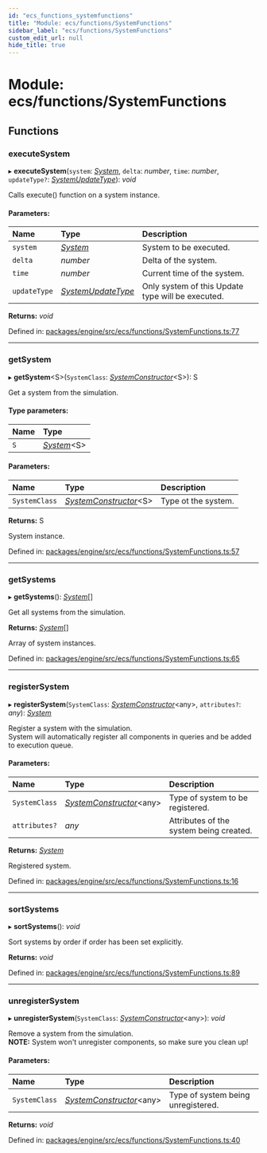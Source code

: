 ```yaml
---
id: "ecs_functions_systemfunctions"
title: "Module: ecs/functions/SystemFunctions"
sidebar_label: "ecs/functions/SystemFunctions"
custom_edit_url: null
hide_title: true
---
```


# Module: ecs/functions/SystemFunctions

## Functions

### executeSystem

▸ **executeSystem**(`system`: [*System*](../classes/ecs_classes_system.system.md), `delta`: *number*, `time`: *number*, `updateType?`: [*SystemUpdateType*](../enums/ecs_functions_systemupdatetype.systemupdatetype.md)): *void*

Calls execute() function on a system instance.

#### Parameters:

Name | Type | Description |
:------ | :------ | :------ |
`system` | [*System*](../classes/ecs_classes_system.system.md) | System to be executed.   |
`delta` | *number* | Delta of the system.   |
`time` | *number* | Current time of the system.   |
`updateType` | [*SystemUpdateType*](../enums/ecs_functions_systemupdatetype.systemupdatetype.md) | Only system of this Update type will be executed.    |

**Returns:** *void*

Defined in: [packages/engine/src/ecs/functions/SystemFunctions.ts:77](https://github.com/xr3ngine/xr3ngine/blob/716a06460/packages/engine/src/ecs/functions/SystemFunctions.ts#L77)

___

### getSystem

▸ **getSystem**<S\>(`SystemClass`: [*SystemConstructor*](../interfaces/ecs_classes_system.systemconstructor.md)<S\>): S

Get a system from the simulation.

#### Type parameters:

Name | Type |
:------ | :------ |
`S` | [*System*](../classes/ecs_classes_system.system.md)<S\> |

#### Parameters:

Name | Type | Description |
:------ | :------ | :------ |
`SystemClass` | [*SystemConstructor*](../interfaces/ecs_classes_system.systemconstructor.md)<S\> | Type ot the system.   |

**Returns:** S

System instance.

Defined in: [packages/engine/src/ecs/functions/SystemFunctions.ts:57](https://github.com/xr3ngine/xr3ngine/blob/716a06460/packages/engine/src/ecs/functions/SystemFunctions.ts#L57)

___

### getSystems

▸ **getSystems**(): [*System*](../classes/ecs_classes_system.system.md)[]

Get all systems from the simulation.

**Returns:** [*System*](../classes/ecs_classes_system.system.md)[]

Array of system instances.

Defined in: [packages/engine/src/ecs/functions/SystemFunctions.ts:65](https://github.com/xr3ngine/xr3ngine/blob/716a06460/packages/engine/src/ecs/functions/SystemFunctions.ts#L65)

___

### registerSystem

▸ **registerSystem**(`SystemClass`: [*SystemConstructor*](../interfaces/ecs_classes_system.systemconstructor.md)<any\>, `attributes?`: *any*): [*System*](../classes/ecs_classes_system.system.md)

Register a system with the simulation.\
System will automatically register all components in queries and be added to execution queue.

#### Parameters:

Name | Type | Description |
:------ | :------ | :------ |
`SystemClass` | [*SystemConstructor*](../interfaces/ecs_classes_system.systemconstructor.md)<any\> | Type of system to be registered.   |
`attributes?` | *any* | Attributes of the system being created.   |

**Returns:** [*System*](../classes/ecs_classes_system.system.md)

Registered system.

Defined in: [packages/engine/src/ecs/functions/SystemFunctions.ts:16](https://github.com/xr3ngine/xr3ngine/blob/716a06460/packages/engine/src/ecs/functions/SystemFunctions.ts#L16)

___

### sortSystems

▸ **sortSystems**(): *void*

Sort systems by order if order has been set explicitly.

**Returns:** *void*

Defined in: [packages/engine/src/ecs/functions/SystemFunctions.ts:89](https://github.com/xr3ngine/xr3ngine/blob/716a06460/packages/engine/src/ecs/functions/SystemFunctions.ts#L89)

___

### unregisterSystem

▸ **unregisterSystem**(`SystemClass`: [*SystemConstructor*](../interfaces/ecs_classes_system.systemconstructor.md)<any\>): *void*

Remove a system from the simulation.\
**NOTE:** System won't unregister components, so make sure you clean up!

#### Parameters:

Name | Type | Description |
:------ | :------ | :------ |
`SystemClass` | [*SystemConstructor*](../interfaces/ecs_classes_system.systemconstructor.md)<any\> | Type of system being unregistered.    |

**Returns:** *void*

Defined in: [packages/engine/src/ecs/functions/SystemFunctions.ts:40](https://github.com/xr3ngine/xr3ngine/blob/716a06460/packages/engine/src/ecs/functions/SystemFunctions.ts#L40)
